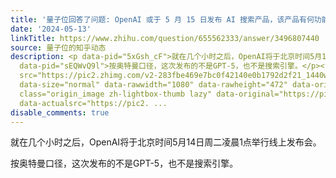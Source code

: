 ```yaml
---
title: '量子位回答了问题: OpenAI 或于 5 月 15 日发布 AI 搜索产品，该产品有何功能？'
date: '2024-05-13'
linkTitle: https://www.zhihu.com/question/655562333/answer/3496807440
source: 量子位的知乎动态
description: <p data-pid="5xGsh_cF">就在几个小时之后，OpenAI将于北京时间5月14日周二凌晨1点举行线上发布会。</p><p
  data-pid="sEQWvQ9l">按奥特曼口径，这次发布的不是GPT-5，也不是搜索引擎。</p><figure data-size="normal"><img
  src="https://pic2.zhimg.com/v2-283fbe469e7bc0f42140e0b1792d2f21_1440w.jpg" data-caption=""
  data-size="normal" data-rawwidth="1080" data-rawheight="472" data-original-token="v2-283fbe469e7bc0f42140e0b1792d2f21"
  class="origin_image zh-lightbox-thumb lazy" data-original="https://pic2.zhimg.com/v2-283fbe469e7bc0f42140e0b1792d2f21_r.jpg"
  data-actualsrc="https://pic2. ...
disable_comments: true
---
```

<p data-pid="5xGsh_cF">就在几个小时之后，OpenAI将于北京时间5月14日周二凌晨1点举行线上发布会。</p><p data-pid="sEQWvQ9l">按奥特曼口径，这次发布的不是GPT-5，也不是搜索引擎。</p><figure data-size="normal"><img src="https://pic2.zhimg.com/v2-283fbe469e7bc0f42140e0b1792d2f21_1440w.jpg" data-caption="" data-size="normal" data-rawwidth="1080" data-rawheight="472" data-original-token="v2-283fbe469e7bc0f42140e0b1792d2f21" class="origin_image zh-lightbox-thumb lazy" data-original="https://pic2.zhimg.com/v2-283fbe469e7bc0f42140e0b1792d2f21_r.jpg" data-actualsrc="https://pic2. ...